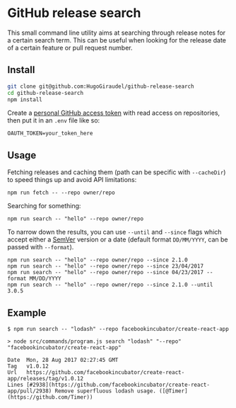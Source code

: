 # GitHub release search

This small command line utility aims at searching through release notes for a certain search term. This can be useful when looking for the release date of a certain feature or pull request number.

## Install

```sh
git clone git@github.com:HugoGiraudel/github-release-search
cd github-release-search
npm install
```

Create a [personal GitHub access token](https://github.com/settings/tokens) with read access on repositories, then put it in an `.env` file like so:

```
OAUTH_TOKEN=your_token_here
```

## Usage

Fetching releases and caching them (path can be specific with `--cacheDir`) to speed things up and avoid API limitations:

```
npm run fetch -- --repo owner/repo
```

Searching for something:

```
npm run search -- "hello" --repo owner/repo
```

To narrow down the results, you can use `--until` and `--since` flags which accept either a [SemVer](http://semver.org/) version or a date (default format `DD/MM/YYYY`, can be passed with `--format`).

```
npm run search -- "hello" --repo owner/repo --since 2.1.0
npm run search -- "hello" --repo owner/repo --since 23/04/2017
npm run search -- "hello" --repo owner/repo --since 04/23/2017 --format MM/DD/YYYY
npm run search -- "hello" --repo owner/repo --since 2.1.0 --until 3.0.5
```

## Example

```
$ npm run search -- "lodash" --repo facebookincubator/create-react-app

> node src/commands/program.js search "lodash" "--repo" "facebookincubator/create-react-app"

Date  Mon, 28 Aug 2017 02:27:45 GMT
Tag   v1.0.12
Url   https://github.com/facebookincubator/create-react-app/releases/tag/v1.0.12
Lines [#2938](https://github.com/facebookincubator/create-react-app/pull/2938) Remove superfluous lodash usage. ([@Timer](https://github.com/Timer))
```
